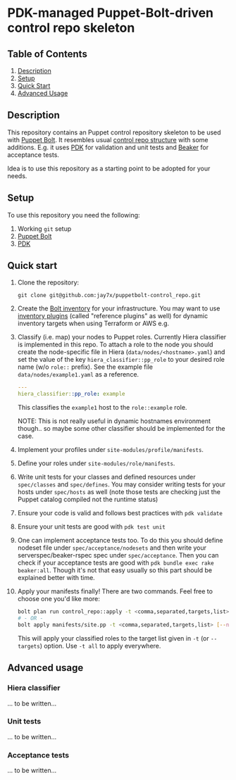 # PDK-managed Puppet-Bolt-driven control repo skeleton

## Table of Contents

1. [Description](#description)
1. [Setup](#setup)
1. [Quick Start](#quick-start)
1. [Advanced Usage](#advanced-usage)

## Description

This repository contains an Puppet control repository skeleton to be used with [Puppet Bolt](https://www.puppet.com/docs/bolt/latest/bolt.html). It resembles usual [control repo structure](https://github.com/puppetlabs/control-repo) with some additions. E.g. it uses [PDK](https://www.puppet.com/docs/pdk/2.x/pdk.html) for validation and unit tests and [Beaker](https://github.com/voxpupuli/beaker) for acceptance tests.

Idea is to use this repository as a starting point to be adopted for your needs.

## Setup

To use this repository you need the following:

1. Working `git` setup
1. [Puppet Bolt](https://www.puppet.com/docs/bolt/latest/bolt.html)
1. [PDK](https://www.puppet.com/docs/pdk/2.x/pdk.html)

## Quick start

1. Clone the repository:

   ```text
   git clone git@github.com:jay7x/puppetbolt-control_repo.git
   ```

1. Create the [Bolt inventory](https://www.puppet.com/docs/bolt/latest/inventory_files.html) for your infrastructure. You may want to use [inventory plugins](https://www.puppet.com/docs/bolt/latest/supported_plugins.html) (called "reference plugins" as well) for dynamic inventory targets when using Terraform or AWS e.g.

1. Classify (i.e. map) your nodes to Puppet roles. Currently Hiera classifier is implemented in this repo. To attach a role to the node you should create the node-specific file in Hiera (`data/nodes/<hostname>.yaml`) and set the value of the key `hiera_classifier::pp_role` to your desired role name (w/o `role::` prefix). See the example file `data/nodes/example1.yaml` as a reference.

   ```yaml
   ---
   hiera_classifier::pp_role: example
   ```

   This classifies the `example1` host to the `role::example` role.

   NOTE: This is not really useful in dynamic hostnames environment though.. so maybe some other classifier should be implemented for the case.

1. Implement your profiles under `site-modules/profile/manifests`.

1. Define your roles under `site-modules/role/manifests`.

1. Write unit tests for your classes and defined resources under `spec/classes` and `spec/defines`. You may consider writing tests for your hosts under `spec/hosts` as well (note those tests are checking just the Puppet catalog compiled not the runtime status)

1. Ensure your code is valid and follows best practices with `pdk validate`

1. Ensure your unit tests are good with `pdk test unit`

1. One can implement acceptance tests too. To do this you should define nodeset file under `spec/acceptance/nodesets` and then write your serverspec/beaker-rspec spec under `spec/acceptance`. Then you can check if your acceptance tests are good with `pdk bundle exec rake beaker:all`. Though it's not that easy usually so this part should be explained better with time.

1. Apply your manifests finally! There are two commands. Feel free to choose one you'd like more:

   ```bash
   bolt plan run control_repo::apply -t <comma,separated,targets,list> [noop=true]
   # - OR -
   bolt apply manifests/site.pp -t <comma,separated,targets,list> [--noop]
   ```

   This will apply your classified roles to the target list given in `-t` (or `--targets`) option. Use `-t all` to apply everywhere.

## Advanced usage

### Hiera classifier

... to be written...

### Unit tests

... to be written...

### Acceptance tests

... to be written...
